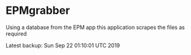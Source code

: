 # EPMgrabber
Using a database from the EPM app this application scrapes the files as required


Latest backup: Sun Sep 22 01:10:01 UTC 2019
